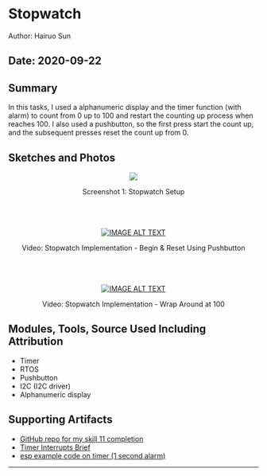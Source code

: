 #  Stopwatch

Author: Hairuo Sun

Date: 2020-09-22
-----

## Summary
In this tasks, I used a alphanumeric display and the timer function (with alarm) to count from 0 up to 100 and restart the counting up process when reaches 100. I also used a pushbutton, so the first press start the count up, and the subsequent presses reset the count up from 0.

## Sketches and Photos
<div align="center">
<img src="https://github.com/BU-EC444/Sun-Hairuo/blob/master/skills/cluster-1/11/images/stopwatch.jpeg">
<p>Screenshot 1: Stopwatch Setup</p>
<br/>
<br/>
<br/>
<a href="https://www.youtube.com/watch?v=mwS9rnUq0-o"><img src="https://i.ytimg.com/vi/mwS9rnUq0-o/hqdefault.jpg" alt="IMAGE ALT TEXT"></a>
<p>Video: Stopwatch Implementation - Begin & Reset Using Pushbutton</p>
<br/>
<br/>
<br/>
<a href="https://www.youtube.com/watch?v=35dgkeJgGFo"><img src="https://i.ytimg.com/vi/35dgkeJgGFo/hqdefault.jpg" alt="IMAGE ALT TEXT"></a>
<p>Video: Stopwatch Implementation - Wrap Around at 100</p>
</div>

## Modules, Tools, Source Used Including Attribution
* Timer
* RTOS
* Pushbutton
* I2C (I2C driver)
* Alphanumeric display

## Supporting Artifacts
* [GitHub repo for my skill 11 completion](https://github.com/BU-EC444/Sun-Hairuo/blob/master/skills/cluster-1/11/)
* [Timer Interrupts Brief](http://whizzer.bu.edu/briefs/design-patterns/dp-timer)
* [esp example code on timer (1 second alarm)](https://github.com/BU-EC444/code-examples/tree/master/timer-example)

-----
